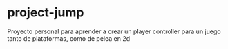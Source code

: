 # project-jump
 
Proyecto personal para aprender a crear un player controller para un juego tanto de plataformas, como de pelea en 2d
